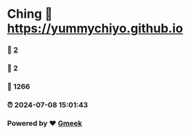# Ching :link: https://yummychiyo.github.io 
### :page_facing_up: [2](https://yummychiyo.github.io/tag.html) 
### :speech_balloon: 2 
### :hibiscus: 1266 
### :alarm_clock: 2024-07-08 15:01:43 
### Powered by :heart: [Gmeek](https://github.com/Meekdai/Gmeek)
